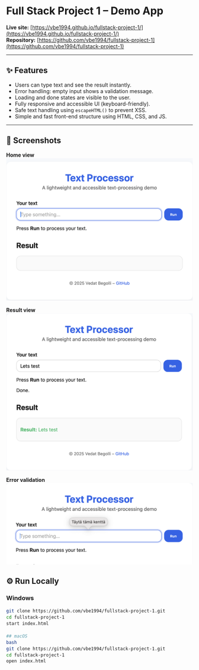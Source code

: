 # Full Stack Project 1 – Demo App

**Live site:** [https://vbe1994.github.io/fullstack-project-1/](https://vbe1994.github.io/fullstack-project-1/)  
**Repository:** [https://github.com/vbe1994/fullstack-project-1](https://github.com/vbe1994/fullstack-project-1)

---

## ✨ Features
- Users can type text and see the result instantly.
- Error handling: empty input shows a validation message.
- Loading and done states are visible to the user.
- Fully responsive and accessible UI (keyboard-friendly).
- Safe text handling using `escapeHTML()` to prevent XSS.
- Simple and fast front-end structure using HTML, CSS, and JS.

---

## 📸 Screenshots

**Home view**  
![Home screen](assets/screenshot-home.png)

**Result view**  
![Result screen](assets/screenshot-result.png)

**Error validation**  
![Error example](assets/screenshot-error.png)


## ⚙️ Run Locally

### Windows
```bash
git clone https://github.com/vbe1994/fullstack-project-1.git
cd fullstack-project-1
start index.html

## macOS
bash
git clone https://github.com/vbe1994/fullstack-project-1.git
cd fullstack-project-1
open index.html
